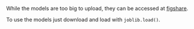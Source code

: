While the models are too big to upload, they can be accessed at [figshare](https://doi.org/10.6084/m9.figshare.29095697.v1). 

To use the models just download and load with `joblib.load()`.

